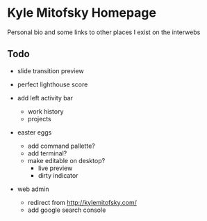 # Kyle Mitofsky Homepage

Personal bio and some links to other places I exist on the interwebs


## Todo

* slide transition preview
* perfect lighthouse score
* add left activity bar
  * work history
  * projects

* easter eggs
  * add command pallette?
  * add terminal?
  * make editable on desktop?
    * live preview
    * dirty indicator


* web admin
  * redirect from <http://kylemitofsky.com/>
  * add google search console
